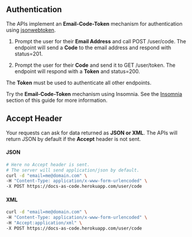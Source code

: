 ## Authentication

The APIs implement an **Email-Code-Token** mechanism for authentication using [jsonwebtoken](https://www.npmjs.com/package/jsonwebtoken).

1. Prompt the user for their **Email Address** and call POST /user/code. The endpoint will send a **Code** to the email address and respond with status=201.

1. Prompt the user for their **Code** and send it to GET /user/token. The endpoint will respond with a **Token** and status=200.

The **Token** must be used to authenticate all other endpoints.

Try the **Email-Code-Token** mechanism using Insomnia. See the [Insomnia](/#insomnia) section of this guide for more information.

## Accept Header

Your requests can ask for data returned as **JSON or XML**. The APIs will return JSON by default if the **Accept** header is not sent.

<!-- tabs:start -->

#### **JSON**

```bash
# Here no Accept header is sent.
# The server will send application/json by default.
curl -d "email=me@domain.com" \
-H "Content-Type: application/x-www-form-urlencoded" \
-X POST https://docs-as-code.herokuapp.com/user/code
```

#### **XML**

```bash
curl -d "email=me@domain.com" \
-H "Content-Type: application/x-www-form-urlencoded" \
-H "Accept:application/xml" \
-X POST https://docs-as-code.herokuapp.com/user/code 
```

<!-- tabs:end -->
